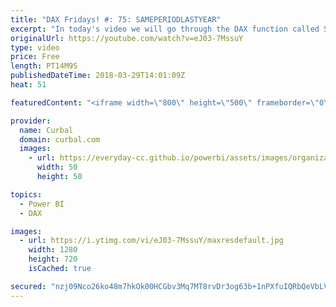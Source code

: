 ```yaml
---
title: "DAX Fridays! #: 75: SAMEPERIODLASTYEAR"
excerpt: "In today's video we will go through the DAX function called SAMEPERIODLASTYEAR.  This little function is great for analyzing as the function itself says, the same period last year.  If you have seasonal business and you want to analyze what happended the same period the previous year, it will do it flowless."
originalUrl: https://youtube.com/watch?v=eJ03-7MssuY
type: video
price: Free
length: PT14M9S
publishedDateTime: 2018-03-29T14:01:09Z
heat: 51

featuredContent: "<iframe width=\"800\" height=\"500\" frameborder=\"0\" src=\"https://www.youtube.com/embed/eJ03-7MssuY\" allow=\"accelerometer; autoplay; encrypted-media; gyroscope; picture-in-picture\" allowfullscreen></iframe>"

provider:
  name: Curbal
  domain: curbal.com
  images:
    - url: https://everyday-cc.github.io/powerbi/assets/images/organizations/curbal.com-50x50.jpg
      width: 50
      height: 50

topics:
  - Power BI
  - DAX

images:
  - url: https://i.ytimg.com/vi/eJ03-7MssuY/maxresdefault.jpg
    width: 1280
    height: 720
    isCached: true

secured: "nzj09Nco26ko48m7hkOk00HCGbv3Mq7MT8rvDr3og63b+1nPXfuIQRbQeVbLVJkYNOyag3EG2dSGUhrvOWiH06At14JtwpdUpU2qSX56oh5TJtREFUIUiF26nFvX8sLcicEWZeu3OlLP9fiENq7MD5hGqay/GJ0ljrvNylbV7fsl4bSkRIDtY1nCzoY+XQEkakg7UuNbX+9aSQ5509qx/8X5y87WAMcB2Y1is4tzg0VjuqwlUM/TfxjY7UoIlkjPTtbKIC9vW9LwzMbTtI3wcd7AHZSgH5D0YynQjb3nWKYD4HfZ/QYJ+ldYyvm2Yshv48EBBewWG7xLYnKSo6mqzmpLf7BzlbIMNBaQM2JnrbV2vEUU+Qxl60vULvhc9GMtrYeyT4/siXxpt2i9Nkc26cNj6Q2hUNIq0PzI7V+EguI=;Vnx5bhdl6KImM+JiTatFgw=="
---
```



